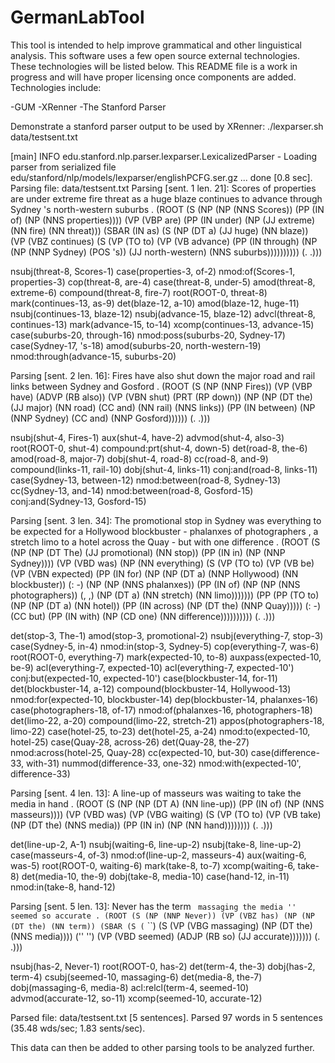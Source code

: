 # GermanLabTool
This tool is intended to help improve grammatical and other linguistical analysis. This software uses a few open source external 
technologies. These technologies will be listed below. This README file is a work in progress and will have proper licensing once components
are added. Technologies include: 

-GUM
-XRenner
-The Stanford Parser


Demonstrate a stanford parser output to be used by XRenner:   ./lexparser.sh data/testsent.txt

[main] INFO edu.stanford.nlp.parser.lexparser.LexicalizedParser - Loading parser from serialized file edu/stanford/nlp/models/lexparser/englishPCFG.ser.gz ... 
 done [0.8 sec].
Parsing file: data/testsent.txt
Parsing [sent. 1 len. 21]: Scores of properties are under extreme fire threat as a huge blaze continues to advance through Sydney 's north-western suburbs .
(ROOT
  (S
    (NP
      (NP (NNS Scores))
      (PP (IN of)
        (NP (NNS properties))))
    (VP (VBP are)
      (PP (IN under)
        (NP (JJ extreme) (NN fire) (NN threat)))
      (SBAR (IN as)
        (S
          (NP (DT a) (JJ huge) (NN blaze))
          (VP (VBZ continues)
            (S
              (VP (TO to)
                (VP (VB advance)
                  (PP (IN through)
                    (NP
                      (NP (NNP Sydney) (POS 's))
                      (JJ north-western) (NNS suburbs))))))))))
    (. .)))

nsubj(threat-8, Scores-1)
case(properties-3, of-2)
nmod:of(Scores-1, properties-3)
cop(threat-8, are-4)
case(threat-8, under-5)
amod(threat-8, extreme-6)
compound(threat-8, fire-7)
root(ROOT-0, threat-8)
mark(continues-13, as-9)
det(blaze-12, a-10)
amod(blaze-12, huge-11)
nsubj(continues-13, blaze-12)
nsubj(advance-15, blaze-12)
advcl(threat-8, continues-13)
mark(advance-15, to-14)
xcomp(continues-13, advance-15)
case(suburbs-20, through-16)
nmod:poss(suburbs-20, Sydney-17)
case(Sydney-17, 's-18)
amod(suburbs-20, north-western-19)
nmod:through(advance-15, suburbs-20)

Parsing [sent. 2 len. 16]: Fires have also shut down the major road and rail links between Sydney and Gosford .
(ROOT
  (S
    (NP (NNP Fires))
    (VP (VBP have)
      (ADVP (RB also))
      (VP (VBN shut)
        (PRT (RP down))
        (NP
          (NP (DT the) (JJ major) (NN road)
            (CC and)
            (NN rail) (NNS links))
          (PP (IN between)
            (NP (NNP Sydney)
              (CC and)
              (NNP Gosford))))))
    (. .)))

nsubj(shut-4, Fires-1)
aux(shut-4, have-2)
advmod(shut-4, also-3)
root(ROOT-0, shut-4)
compound:prt(shut-4, down-5)
det(road-8, the-6)
amod(road-8, major-7)
dobj(shut-4, road-8)
cc(road-8, and-9)
compound(links-11, rail-10)
dobj(shut-4, links-11)
conj:and(road-8, links-11)
case(Sydney-13, between-12)
nmod:between(road-8, Sydney-13)
cc(Sydney-13, and-14)
nmod:between(road-8, Gosford-15)
conj:and(Sydney-13, Gosford-15)

Parsing [sent. 3 len. 34]: The promotional stop in Sydney was everything to be expected for a Hollywood blockbuster - phalanxes of photographers , a stretch limo to a hotel across the Quay - but with one difference .
(ROOT
  (S
    (NP
      (NP (DT The) (JJ promotional) (NN stop))
      (PP (IN in)
        (NP (NNP Sydney))))
    (VP (VBD was)
      (NP (NN everything)
        (S
          (VP (TO to)
            (VP (VB be)
              (VP (VBN expected)
                (PP (IN for)
                  (NP
                    (NP (DT a) (NNP Hollywood) (NN blockbuster))
                    (: -)
                    (NP
                      (NP (NNS phalanxes))
                      (PP (IN of)
                        (NP
                          (NP (NNS photographers))
                          (, ,)
                          (NP (DT a) (NN stretch) (NN limo)))))))
                (PP
                  (PP (TO to)
                    (NP
                      (NP (DT a) (NN hotel))
                      (PP (IN across)
                        (NP (DT the) (NNP Quay)))))
                  (: -)
                  (CC but)
                  (PP (IN with)
                    (NP (CD one) (NN difference))))))))))
    (. .)))

det(stop-3, The-1)
amod(stop-3, promotional-2)
nsubj(everything-7, stop-3)
case(Sydney-5, in-4)
nmod:in(stop-3, Sydney-5)
cop(everything-7, was-6)
root(ROOT-0, everything-7)
mark(expected-10, to-8)
auxpass(expected-10, be-9)
acl(everything-7, expected-10)
acl(everything-7, expected-10')
conj:but(expected-10, expected-10')
case(blockbuster-14, for-11)
det(blockbuster-14, a-12)
compound(blockbuster-14, Hollywood-13)
nmod:for(expected-10, blockbuster-14)
dep(blockbuster-14, phalanxes-16)
case(photographers-18, of-17)
nmod:of(phalanxes-16, photographers-18)
det(limo-22, a-20)
compound(limo-22, stretch-21)
appos(photographers-18, limo-22)
case(hotel-25, to-23)
det(hotel-25, a-24)
nmod:to(expected-10, hotel-25)
case(Quay-28, across-26)
det(Quay-28, the-27)
nmod:across(hotel-25, Quay-28)
cc(expected-10, but-30)
case(difference-33, with-31)
nummod(difference-33, one-32)
nmod:with(expected-10', difference-33)

Parsing [sent. 4 len. 13]: A line-up of masseurs was waiting to take the media in hand .
(ROOT
  (S
    (NP
      (NP (DT A) (NN line-up))
      (PP (IN of)
        (NP (NNS masseurs))))
    (VP (VBD was)
      (VP (VBG waiting)
        (S
          (VP (TO to)
            (VP (VB take)
              (NP (DT the) (NNS media))
              (PP (IN in)
                (NP (NN hand))))))))
    (. .)))

det(line-up-2, A-1)
nsubj(waiting-6, line-up-2)
nsubj(take-8, line-up-2)
case(masseurs-4, of-3)
nmod:of(line-up-2, masseurs-4)
aux(waiting-6, was-5)
root(ROOT-0, waiting-6)
mark(take-8, to-7)
xcomp(waiting-6, take-8)
det(media-10, the-9)
dobj(take-8, media-10)
case(hand-12, in-11)
nmod:in(take-8, hand-12)

Parsing [sent. 5 len. 13]: Never has the term `` massaging the media '' seemed so accurate .
(ROOT
  (S
    (NP (NNP Never))
    (VP (VBZ has)
      (NP
        (NP (DT the) (NN term))
        (SBAR
          (S (`` ``)
            (S
              (VP (VBG massaging)
                (NP (DT the) (NNS media))))
            ('' '')
            (VP (VBD seemed)
              (ADJP (RB so) (JJ accurate)))))))
    (. .)))

nsubj(has-2, Never-1)
root(ROOT-0, has-2)
det(term-4, the-3)
dobj(has-2, term-4)
csubj(seemed-10, massaging-6)
det(media-8, the-7)
dobj(massaging-6, media-8)
acl:relcl(term-4, seemed-10)
advmod(accurate-12, so-11)
xcomp(seemed-10, accurate-12)

Parsed file: data/testsent.txt [5 sentences].
Parsed 97 words in 5 sentences (35.48 wds/sec; 1.83 sents/sec).

This data can then be added to other parsing tools to be analyzed further.
